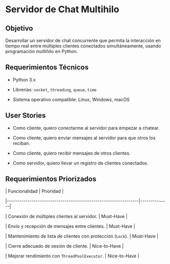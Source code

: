 # Servidor de Chat Multihilo
 
## Objetivo

Desarrollar un servidor de chat concurrente que permita la interacción en tiempo real entre múltiples clientes conectados simultáneamente, usando programación multihilo en Python.
 
## Requerimientos Técnicos

- Python 3.x

- Librerías: `socket`, `threading`, `queue`, `time`

- Sistema operativo compatible: Linux, Windows, macOS
 
## User Stories

- Como cliente, quiero conectarme al servidor para empezar a chatear.

- Como cliente, quiero enviar mensajes al servidor para que otros los reciban.

- Como cliente, quiero recibir mensajes de otros clientes.

- Como servidor, quiero llevar un registro de clientes conectados.
 
## Requerimientos Priorizados
 
| Funcionalidad                                                  | Prioridad    |

|----------------------------------------------------------------|--------------|

| Conexión de múltiples clientes al servidor.                    | Must-Have    |

| Envío y recepción de mensajes entre clientes.                  | Must-Have    |

| Mantenimiento de lista de clientes con protección (`Lock`).    | Must-Have    |

| Cierre adecuado de sesión de cliente.                          | Nice-to-Have |

| Mejorar rendimiento con `ThreadPoolExecutor`.                  | Nice-to-Have |

 